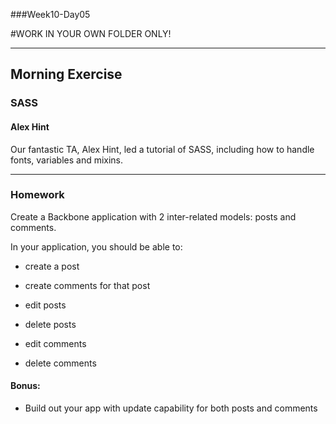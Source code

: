 ###Week10-Day05

#WORK IN YOUR OWN FOLDER ONLY!

---

## Morning Exercise


### SASS

#### Alex Hint

Our fantastic TA, Alex Hint, led a tutorial of SASS, including how to handle fonts, variables and mixins.


------------


### Homework

Create a Backbone application with 2 inter-related models: posts and comments.

In your application, you should be able to:

- create a post	
- create comments for that post

- edit posts
- delete posts

- edit comments
- delete comments 


#### Bonus:

- Build out your app with update capability for both posts and comments


